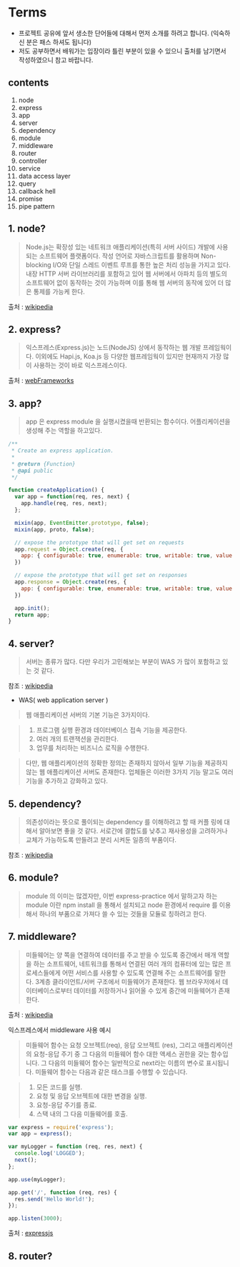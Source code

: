 # Terms 

* 프로젝트 공유에 앞서 생소한 단어들에 대해서 먼저 소개를 하려고 합니다. (익숙하신 분은 패스 하셔도 됩니다)  
* 저도 공부하면서 배워가는 입장이라 틀린 부분이 있을 수 있으니 출처를 남기면서 작성하였으니 참고 바랍니다.

## contents
1. node
2. express
3. app
4. server
5. dependency
6. module
7. middleware
8. router
9. controller
10. service
11. data access layer
12. query
13. callback hell
14. promise
15. pipe pattern

## 1. node?
> Node.js는 확장성 있는 네트워크 애플리케이션(특히 서버 사이드) 개발에 사용되는 소프트웨어 플랫폼이다. 작성 언어로 자바스크립트를 활용하며 Non-blocking I/O와 단일 스레드 이벤트 루프를 통한 높은 처리 성능을 가지고 있다.
  내장 HTTP 서버 라이브러리를 포함하고 있어 웹 서버에서 아파치 등의 별도의 소프트웨어 없이 동작하는 것이 가능하며 이를 통해 웹 서버의 동작에 있어 더 많은 통제를 가능케 한다.
  
출처 : [wikipedia](https://ko.wikipedia.org/wiki/Node.js)  

## 2. express?
> 익스프레스(Express.js)는 노드(NodeJS) 상에서 동작하는 웹 개발 프레임웍이다. 이외에도 Hapi.js, Koa.js 등 다양한 웹프레임웍이 있지만 현재까지 가장 많이 사용하는 것이 바로 익스프레스이다.

출처 : [webFrameworks](http://webframeworks.kr/getstarted/expressjs/)  

## 3. app?
> app 은 express module 을 실행시켰을때 반환되는 함수이다. 어플리케이션을 생성해 주는 역할을 하고있다.

```javascript
/**
 * Create an express application.
 *
 * @return {Function}
 * @api public
 */

function createApplication() {
  var app = function(req, res, next) {
    app.handle(req, res, next);
  };

  mixin(app, EventEmitter.prototype, false);
  mixin(app, proto, false);

  // expose the prototype that will get set on requests
  app.request = Object.create(req, {
    app: { configurable: true, enumerable: true, writable: true, value: app }
  })

  // expose the prototype that will get set on responses
  app.response = Object.create(res, {
    app: { configurable: true, enumerable: true, writable: true, value: app }
  })

  app.init();
  return app;
}
```
## 4. server?
> 서버는 종류가 많다. 다만 우리가 고민해보는 부분이 WAS 가 많이 포함하고 있는 것 같다.

참조 : [wikipedia](https://ko.wikipedia.org/wiki/%EC%84%9C%EB%B2%84)

* WAS( web application server )
> 웹 애플리케이션 서버의 기본 기능은 3가지이다.

> 1. 프로그램 실행 환경과 데이터베이스 접속 기능을 제공한다.
> 2. 여러 개의 트랜잭션을 관리한다.
> 3. 업무를 처리하는 비즈니스 로직을 수행한다.

> 다만, 웹 애플리케이션의 정확한 정의는 존재하지 않아서 일부 기능을 제공하지 않는 웹 애플리케이션 서버도 존재한다. 업체들은 이러한 3가지 기능 말고도 여러 기능을 추가하고 강화하고 있다.

## 5. dependency?

> 의존성이라는 뜻으로 풀이되는 dependency 를 이해하려고 할 때 커플 링에 대해서 알아보면 좋을 것 같다.
서로간에 결합도를 낮추고 재사용성을 고려하거나 교체가 가능하도록 만들려고 분리 시켜둔 일종의 부품이다.

참조 : [wikipedia](https://en.wikipedia.org/wiki/Coupling_(computer_programming))

## 6. module?
> module 의 이미는 많겠자만, 이번 express-practice 에서 말하고자 하는 module 이란 npm install 을 통해서 설치되고
> node 환경에서 require 를 이용해서 하나의 부품으로 가져다 쓸 수 있는 것들을 모듈로 칭하려고 한다.

## 7. middleware?
>미들웨어는 양 쪽을 연결하여 데이터를 주고 받을 수 있도록 중간에서 매개 역할을 하는 소프트웨어, 네트워크를 통해서 연결된 여러 개의 컴퓨터에 있는 많은 프로세스들에게 어떤 서비스를 사용할 수 있도록 연결해 주는 소프트웨어를 말한다. 3계층 클라이언트/서버 구조에서 미들웨어가 존재한다. 
>웹 브라우저에서 데이터베이스로부터 데이터를 저장하거나 읽어올 수 있게 중간에 미들웨어가 존재한다.

출처 : [wikipedia](https://ko.wikipedia.org/wiki/%EB%AF%B8%EB%93%A4%EC%9B%A8%EC%96%B4)

익스프레스에서 middleware 사용 예시
>미들웨어 함수는 요청 오브젝트(req), 응답 오브젝트 (res), 그리고 애플리케이션의 요청-응답 주기 중 그 다음의 미들웨어 함수 대한 액세스 권한을 갖는 함수입니다. 그 다음의 미들웨어 함수는 일반적으로 next라는 이름의 변수로 표시됩니다.
> 미들웨어 함수는 다음과 같은 태스크를 수행할 수 있습니다.
 
> 1. 모든 코드를 실행.
> 2. 요청 및 응답 오브젝트에 대한 변경을 실행.
> 3. 요청-응답 주기를 종료.
> 4. 스택 내의 그 다음 미들웨어를 호출.

```javascript
var express = require('express');
var app = express();

var myLogger = function (req, res, next) {
  console.log('LOGGED');
  next();
};

app.use(myLogger);

app.get('/', function (req, res) {
  res.send('Hello World!');
});

app.listen(3000);
```
출처 : [expressjs](http://expressjs.com/ko/guide/writing-middleware.html)

## 8. router?
